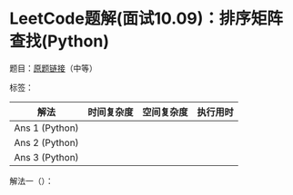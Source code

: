 # LeetCode题解(面试10.09)：排序矩阵查找(Python)

题目：[原题链接](https://leetcode-cn.com/problems/sorted-matrix-search-lcci/)（中等）

标签：

| 解法           | 时间复杂度 | 空间复杂度 | 执行用时 |
| -------------- | ---------- | ---------- | -------- |
| Ans 1 (Python) |            |            |          |
| Ans 2 (Python) |            |            |          |
| Ans 3 (Python) |            |            |          |

解法一（）：

